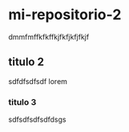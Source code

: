 # mi-repositorio-2
dmmfmffkfkffkjfkfjkfjfkjf

## titulo 2
sdfdfsdfsdf
lorem

### titulo 3
sdfsdfsdfsdfdsgs
